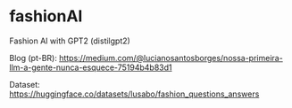 # fashionAI
Fashion AI with GPT2 (distilgpt2)

Blog (pt-BR): https://medium.com/@lucianosantosborges/nossa-primeira-llm-a-gente-nunca-esquece-75194b4b83d1

Dataset: https://huggingface.co/datasets/lusabo/fashion_questions_answers
